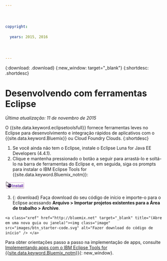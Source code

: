 ```yaml
---

 

copyright:

  years: 2015, 2016

 

---
```


{:download: .download}
{:new_window: target="_blank"}
{:shortdesc: .shortdesc}

# Desenvolvendo com ferramentas Eclipse
*Última atualização: 11 de novembro de 2015*

O {{site.data.keyword.eclipsetoolsfull}}
fornece ferramentas leves no Eclipse para desenvolvimento e integração rápidos de aplicativos
com o {{site.data.keyword.Bluemix}} ou
Cloud Foundry Clouds.
{:shortdesc}

  1. Se você ainda não tem o Eclipse, instale o Eclipse Luna for Java EE Developers (4.4.1).
  2. Clique e mantenha pressionado o botão a seguir para arrastá-lo e soltá-lo na barra de ferramentas do Eclipse e, em seguida, siga os prompts para instalar o IBM Eclipse Tools for {{site.data.keyword.Bluemix_notm}}:
  
  ![Arraste e solte em uma área de trabalho do Eclipse Luna em execução para instalar o IBM Eclipse Tools for {{site.data.keyword.Bluemix_notm}}](images/installbutton.png)

  3. {: download} Faça download do seu código de início e importe-o para o Eclipse acessando **Arquivo > Importar projetos existentes para a Área de trabalho > Archive**.
  
    <a class="xref" href="http://bluemix.net" target="_blank" title="(Abre em uma nova guia ou janela)"><img class="image" src="images/btn_starter-code.svg" alt="Fazer download do código de início" /> </a> 

Para obter orientações passo a passo na implementação de apps, consulte [Implementando apps com o IBM Eclipse Tools for {{site.data.keyword.Bluemix_notm}}](../manageapps/eclipsetools/eclipsetools.html#eclipsetools){: new_window}.
